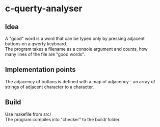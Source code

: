 # c-querty-analyser

## Idea
A "good" word is a word that can be typed only by pressing adjacent buttons on a qwerty keyboard.\
The program takes a filename as a console argument and counts, how many lines of the file are "good words".

## Implementation points
The adjacency of buttons is defined with a map of adjacency - an array of strings of adjacent character to a character.

## Build
Use makefile from src/\
The program compiles into "checker" to the build/ folder.

